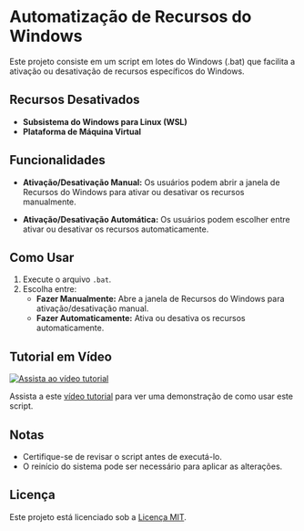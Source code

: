 # Automatização de Recursos do Windows

Este projeto consiste em um script em lotes do Windows (.bat) que facilita a ativação ou desativação de recursos específicos do Windows.

## Recursos Desativados

- **Subsistema do Windows para Linux (WSL)**
- **Plataforma de Máquina Virtual**

## Funcionalidades

- **Ativação/Desativação Manual:** Os usuários podem abrir a janela de Recursos do Windows para ativar ou desativar os recursos manualmente.

- **Ativação/Desativação Automática:** Os usuários podem escolher entre ativar ou desativar os recursos automaticamente.

## Como Usar

1. Execute o arquivo `.bat`.
2. Escolha entre:
   - **Fazer Manualmente:** Abre a janela de Recursos do Windows para ativação/desativação manual.
   - **Fazer Automaticamente:** Ativa ou desativa os recursos automaticamente.

## Tutorial em Vídeo

[![Assista ao vídeo tutorial](https://upload.wikimedia.org/wikipedia/commons/thumb/b/b8/YouTube_play_button_icon_%282013%E2%80%932017%29.svg/640px-YouTube_play_button_icon_%282013%E2%80%932017%29.svg.png)](https://youtu.be/LdNevoW5wWU?si=UY1ZOqcnMJEOAKOc)

Assista a este [vídeo tutorial](https://youtu.be/LdNevoW5wWU?si=UY1ZOqcnMJEOAKOc) para ver uma demonstração de como usar este script.

## Notas

- Certifique-se de revisar o script antes de executá-lo.
- O reinício do sistema pode ser necessário para aplicar as alterações.

## Licença

Este projeto está licenciado sob a [Licença MIT](https://opensource.org/licenses/MIT).
